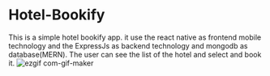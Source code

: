 # Hotel-Bookify
This is a simple hotel bookify app. it use the react native as frontend mobile technology and the ExpressJs as backend technology and mongodb as database(MERN). The user can see the list of the hotel and select and book it.
![ezgif com-gif-maker](https://user-images.githubusercontent.com/50543132/127920846-d6f1e530-3915-4b21-8666-aa5a18fe2b1c.gif)
